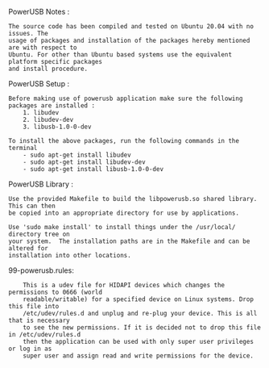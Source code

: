 PowerUSB Notes :

	The source code has been compiled and tested on Ubuntu 20.04 with no issues. The
	usage of packages and installation of the packages hereby mentioned are with respect to
	Ubuntu. For other than Ubuntu based systems use the equivalent platform specific packages
	and install procedure.

PowerUSB Setup :
	
	Before making use of powerusb application make sure the following packages are installed :
		1. libudev
		2. libudev-dev
		3. libusb-1.0-0-dev

	To install the above packages, run the following commands in the terminal
		- sudo apt-get install libudev
		- sudo apt-get install libudev-dev
		- sudo apt-get install libusb-1.0-0-dev

PowerUSB Library :

	Use the provided Makefile to build the libpowerusb.so shared library.  This can then
	be copied into an appropriate directory for use by applications.

	Use 'sudo make install' to install things under the /usr/local/ directory tree on
	your system.  The installation paths are in the Makefile and can be altered for
	installation into other locations.

99-powerusb.rules:

        This is a udev file for HIDAPI devices which changes the permissions to 0666 (world
        readable/writable) for a specified device on Linux systems. Drop this file into
        /etc/udev/rules.d and unplug and re-plug your device. This is all that is necessary
        to see the new permissions. If it is decided not to drop this file in /etc/udev/rules.d
        then the application can be used with only super user privileges or log in as
        super user and assign read and write permissions for the device.
